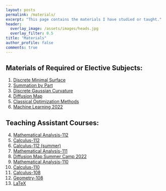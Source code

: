 ```yaml
---
layout: posts
permalink: /materials/
excerpt: "This page contains the materials I have studied or taught."
header:
  overlay_image: /assets/images/heads.jpg
  overlay_filter: 0.5
title: "Materials"
author_profile: false
comments: true
---
```

## Materials of Required or Elective Subjects:

  1. [Discrete Minimal Surface](ntu/conform.html)<br>
  2. [Summation by Part](ntu/mathmodel.html)<br>
  3. [Discrete Gaussian Curvature](ntu/gausscurv.html)<br>
  4. [Diffusion Map](https://github.com/Singyuan/Diffusion-Map-MISC)
  5. [Classical Optimization Methods](https://github.com/Singyuan/Classical-Optimization-Methods)
  6. [Machine Learning 2022]()

## Teaching Assistant Courses:

  4. [Mathematical Analysis-112](ta/adcalculus_112.html)
  4. [Calculus-112](ta/calculus_112.html)
  4. [Calculus-112 (summer)](ta/calculus_112_summer.html)
  1. [Mathematical Analysis-111](ta/adcalculus_111.html)
  2. [Diffusion Map Summer Camp 2022](https://github.com/Singyuan/Summer-Camp-2022-in-Diffusion-Map)
  3. [Mathematical Analysis-110](ta/adcalculus_110.html)
  4. [Calculus-110](ta/calculus_110.html)
  5. [Calculus-108](ta/calculus_108.html)
  6. [Geometry-108](ta/geometry.html)
  7. [LaTeX](ta/latex.html)
